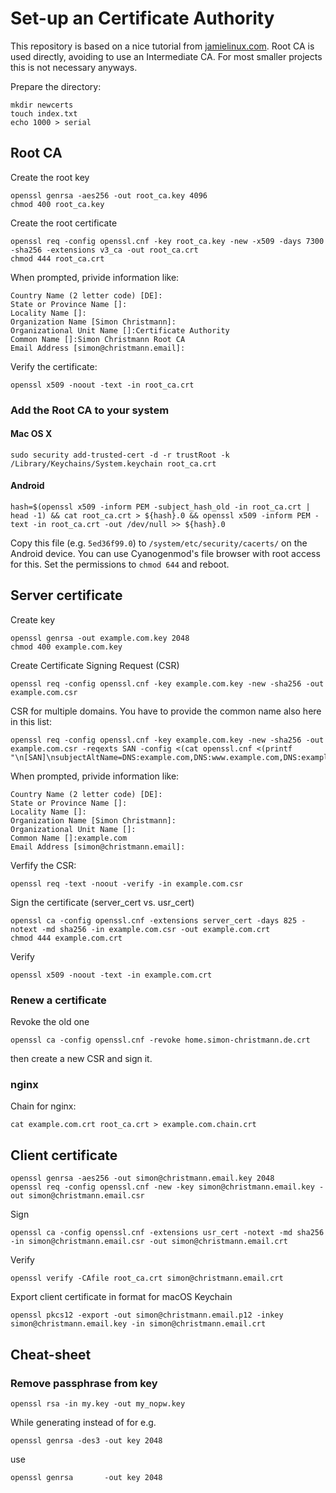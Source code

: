 # Set-up an Certificate Authority

This repository is based on a nice tutorial from [jamielinux.com][1]. Root CA is used directly, avoiding to use an Intermediate CA. For most smaller projects this is not necessary anyways.

Prepare the directory:

    mkdir newcerts
    touch index.txt
    echo 1000 > serial


## Root CA

Create the root key

    openssl genrsa -aes256 -out root_ca.key 4096
    chmod 400 root_ca.key

Create the root certificate

    openssl req -config openssl.cnf -key root_ca.key -new -x509 -days 7300 -sha256 -extensions v3_ca -out root_ca.crt
    chmod 444 root_ca.crt

When prompted, privide information like:

    Country Name (2 letter code) [DE]:
    State or Province Name []:
    Locality Name []:
    Organization Name [Simon Christmann]:
    Organizational Unit Name []:Certificate Authority
    Common Name []:Simon Christmann Root CA
    Email Address [simon@christmann.email]:

Verify the certificate:

    openssl x509 -noout -text -in root_ca.crt

### Add the Root CA to your system

#### Mac OS X

    sudo security add-trusted-cert -d -r trustRoot -k /Library/Keychains/System.keychain root_ca.crt

#### Android

    hash=$(openssl x509 -inform PEM -subject_hash_old -in root_ca.crt | head -1) && cat root_ca.crt > ${hash}.0 && openssl x509 -inform PEM -text -in root_ca.crt -out /dev/null >> ${hash}.0

Copy this file (e.g. `5ed36f99.0`) to `/system/etc/security/cacerts/` on the Android device. You can use Cyanogenmod's file browser with root access for this. Set the permissions to `chmod 644` and reboot.


## Server certificate

Create key

    openssl genrsa -out example.com.key 2048
    chmod 400 example.com.key

Create Certificate Signing Request (CSR)

    openssl req -config openssl.cnf -key example.com.key -new -sha256 -out example.com.csr

CSR for multiple domains. You have to provide the common name also here in this list:

    openssl req -config openssl.cnf -key example.com.key -new -sha256 -out example.com.csr -reqexts SAN -config <(cat openssl.cnf <(printf "\n[SAN]\nsubjectAltName=DNS:example.com,DNS:www.example.com,DNS:example.org,DNS:www.example.org"))

When prompted, privide information like:

    Country Name (2 letter code) [DE]:
    State or Province Name []:
    Locality Name []:
    Organization Name [Simon Christmann]:
    Organizational Unit Name []:
    Common Name []:example.com
    Email Address [simon@christmann.email]:

Verfify the CSR:

    openssl req -text -noout -verify -in example.com.csr

Sign the certificate (server_cert vs. usr_cert)

    openssl ca -config openssl.cnf -extensions server_cert -days 825 -notext -md sha256 -in example.com.csr -out example.com.crt
    chmod 444 example.com.crt

Verify

    openssl x509 -noout -text -in example.com.crt

### Renew a certificate

Revoke the old one

    openssl ca -config openssl.cnf -revoke home.simon-christmann.de.crt

then create a new CSR and sign it.

### nginx

Chain for nginx:

    cat example.com.crt root_ca.crt > example.com.chain.crt

## Client certificate

    openssl genrsa -aes256 -out simon@christmann.email.key 2048
    openssl req -config openssl.cnf -new -key simon@christmann.email.key -out simon@christmann.email.csr

Sign

    openssl ca -config openssl.cnf -extensions usr_cert -notext -md sha256 -in simon@christmann.email.csr -out simon@christmann.email.crt

Verify

    openssl verify -CAfile root_ca.crt simon@christmann.email.crt

Export client certificate in format for macOS Keychain

    openssl pkcs12 -export -out simon@christmann.email.p12 -inkey simon@christmann.email.key -in simon@christmann.email.crt


## Cheat-sheet

### Remove passphrase from key

    openssl rsa -in my.key -out my_nopw.key

While generating instead of for e.g.

    openssl genrsa -des3 -out key 2048

use

    openssl genrsa       -out key 2048


[1]: https://jamielinux.com/docs/openssl-certificate-authority/introduction.html "OpenSSL Certificate Authority"
[2]: https://mnxsolutions.com/apache/removing-a-passphrase-from-an-ssl-key.html "Removing a passphrase from an SSL Key"
[3]: http://kb.kerio.com/product/kerio-connect/server-configuration/ssl-certificates/adding-trusted-root-certificates-to-the-server-1605.html "Adding trusted root certificates to the server"
[4]: http://nat.guyton.net/2012/01/20/adding-trusted-root-certificate-authorities-to-ios-ipad-iphone/ "Adding Trusted Root Certificate Authorities to iOS (iPad, iPhone)"
[5]: https://support.ssl.com/Knowledgebase/Article/View/19/0/der-vs-crt-vs-cer-vs-pem-certificates-and-how-to-convert-them "DER vs. CRT vs. CER vs. PEM Certificates and How To Convert Them"
[6]: https://blog.zencoffee.org/2013/04/creating-and-signing-an-ssl-cert-with-alternative-names/ "Creating and signing an SSL cert with alternative names"
[7]: http://apple.stackexchange.com/questions/8993/how-can-i-add-a-private-key-to-my-keychain "How can I add a private key to my keychain?"
[8]: http://wiki.pcprobleemloos.nl/android/cacert "Installing CAcert certificates on Android as 'system' credentials without lockscreen - instructions"
[9]: https://de.wikipedia.org/wiki/X.509#Dateinamenserweiterungen_für_Zertifikate "Dateinamenserweiterungen für Zertifikate"
[10]: https://deliciousbrains.com/ssl-certificate-authority-for-local-https-development/ "How to Create Your Own SSL Certificate Authority for Local HTTPS Development"
[11]: https://shellhacks.com/create-csr-openssl-without-prompt-non-interactive/ "HowTo: Create CSR using OpenSSL Without Prompt (Non-Interactive)"